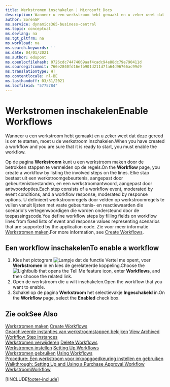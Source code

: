 ```yaml
---
title: Werkstromen inschakelen | Microsoft Docs
description: Wanneer u een werkstroom hebt gemaakt en u zeker weet dat deze gereed is om te starten, moet u de werkstroom inschakelen.
author: SorenGP
ms.service: dynamics365-business-central
ms.topic: conceptual
ms.devlang: na
ms.tgt_pltfrm: na
ms.workload: na
ms.search.keywords: ''
ms.date: 04/01/2021
ms.author: edupont
ms.openlocfilehash: 0726cdc74474669aaf4cadc94e88dc79e790411d
ms.sourcegitcommit: 766e2840fd16efb901d211d7fa64d96766ac99d9
ms.translationtype: HT
ms.contentlocale: nl-BE
ms.lasthandoff: 03/31/2021
ms.locfileid: "5775784"
---
```

# <a name="enable-workflows"></a><span data-ttu-id="523e6-103">Werkstromen inschakelen</span><span class="sxs-lookup"><span data-stu-id="523e6-103">Enable Workflows</span></span>
<span data-ttu-id="523e6-104">Wanneer u een werkstroom hebt gemaakt en u zeker weet dat deze gereed is om te starten, moet u de werkstroom inschakelen.</span><span class="sxs-lookup"><span data-stu-id="523e6-104">When you have created a workflow and you are sure that it is ready to start, you must enable the workflow.</span></span>  

 <span data-ttu-id="523e6-105">Op de pagina **Werkstroom** kunt u een werkstroom maken door de betrokken stappen te vermelden op de regels.</span><span class="sxs-lookup"><span data-stu-id="523e6-105">On the **Workflow** page, you create a workflow by listing the involved steps on the lines.</span></span> <span data-ttu-id="523e6-106">Elke stap bestaat uit een werkstroomgebeurtenis, aangepast door gebeurtenistoestanden, en een werkstroomantwoord, aangepast door antwoordopties.</span><span class="sxs-lookup"><span data-stu-id="523e6-106">Each step consists of a workflow event, moderated by event conditions, and a workflow response, moderated by response options.</span></span> <span data-ttu-id="523e6-107">U definieert werkstroomregels door velden op werkstroomregels te vullen vanuit lijsten met vaste gebeurtenis- en reactiewaarden die scenario's vertegenwoordigen die worden ondersteund door de toepassingscode.</span><span class="sxs-lookup"><span data-stu-id="523e6-107">You define workflow steps by filling fields on workflow lines from fixed lists of event and response values representing scenarios that are supported by the application code.</span></span> <span data-ttu-id="523e6-108">Zie voor meer informatie [Werkstromen maken](across-how-to-create-workflows.md).</span><span class="sxs-lookup"><span data-stu-id="523e6-108">For more information, see [Create Workflows](across-how-to-create-workflows.md).</span></span>  

## <a name="to-enable-a-workflow"></a><span data-ttu-id="523e6-109">Een workflow inschakelen</span><span class="sxs-lookup"><span data-stu-id="523e6-109">To enable a workflow</span></span>  
1.  <span data-ttu-id="523e6-110">Kies het pictogram ![Lampje dat de functie Vertel me opent](media/ui-search/search_small.png "Vertel me wat u wilt doen"), voer **Werkstromen** in en kies de gerelateerde koppeling.</span><span class="sxs-lookup"><span data-stu-id="523e6-110">Choose the ![Lightbulb that opens the Tell Me feature](media/ui-search/search_small.png "Tell me what you want to do") icon, enter **Workflows**, and then choose the related link.</span></span>  
2.  <span data-ttu-id="523e6-111">Open de werkstroom die u wilt inschakelen.</span><span class="sxs-lookup"><span data-stu-id="523e6-111">Open the workflow that you want to enable.</span></span>  
3.  <span data-ttu-id="523e6-112">Schakel op de pagina **Werkstroom** het selectievakje **Ingeschakeld** in.</span><span class="sxs-lookup"><span data-stu-id="523e6-112">On the **Workflow** page, select the **Enabled** check box.</span></span>  

## <a name="see-also"></a><span data-ttu-id="523e6-113">Zie ook</span><span class="sxs-lookup"><span data-stu-id="523e6-113">See Also</span></span>  
 <span data-ttu-id="523e6-114">[Werkstromen maken](across-how-to-create-workflows.md) </span><span class="sxs-lookup"><span data-stu-id="523e6-114">[Create Workflows](across-how-to-create-workflows.md) </span></span>  
 <span data-ttu-id="523e6-115">[Gearchiveerde instanties van werkstroomstappen bekijken](across-how-to-view-archived-workflow-step-instances.md) </span><span class="sxs-lookup"><span data-stu-id="523e6-115">[View Archived Workflow Step Instances](across-how-to-view-archived-workflow-step-instances.md) </span></span>  
 <span data-ttu-id="523e6-116">[Werkstromen verwijderen](across-how-to-delete-workflows.md) </span><span class="sxs-lookup"><span data-stu-id="523e6-116">[Delete Workflows](across-how-to-delete-workflows.md) </span></span>  
 <span data-ttu-id="523e6-117">[Werkstromen instellen](across-set-up-workflows.md) </span><span class="sxs-lookup"><span data-stu-id="523e6-117">[Setting Up Workflows](across-set-up-workflows.md) </span></span>  
 <span data-ttu-id="523e6-118">[Werkstromen gebruiken](across-use-workflows.md) </span><span class="sxs-lookup"><span data-stu-id="523e6-118">[Using Workflows](across-use-workflows.md) </span></span>  
 <span data-ttu-id="523e6-119">[Procedure: Een werkstroom voor inkoopgoedkeuring instellen en gebruiken](walkthrough-setting-up-and-using-a-purchase-approval-workflow.md) </span><span class="sxs-lookup"><span data-stu-id="523e6-119">[Walkthrough: Setting Up and Using a Purchase Approval Workflow](walkthrough-setting-up-and-using-a-purchase-approval-workflow.md) </span></span>  
 [<span data-ttu-id="523e6-120">Werkstroom</span><span class="sxs-lookup"><span data-stu-id="523e6-120">Workflow</span></span>](across-workflow.md)   


[!INCLUDE[footer-include](includes/footer-banner.md)]